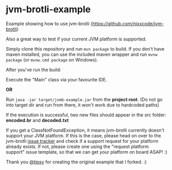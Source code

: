 # jvm-brotli-example
Example showing how to use jvm-brotli (https://github.com/nixxcode/jvm-brotli)

Also a great way to test if your current JVM platform is supported.

Simply clone this repository and run `mvn package` to build. If you don't have maven installed, you can use the included maven wrapper and run `mvnw package` (or `mvnw.cmd package` on Windows).

After you've run the build:

Execute the "Main" class via your favourite IDE.

**OR** 

Run `java -jar target/jvmb-example.jar` from the **project root**. (Do not go into target dir and run from there, it won't work due to hardcoded paths)

If the execution is successful, two new files should appear in the src folder: **encoded.br** and **decoded.txt**

If you get a ClassNotFoundException, it means jvm-brotli currently doesn't support your JVM platform. If this is the case, please head on over to the jvm-brotli [issue tracker](https://github.com/nixxcode/jvm-brotli/issues) and check if a support request for your platform already exists. If not, please create one using the "request platform support" issue template, so that we can get your platform on board ASAP! :)

Thank you [@tipsy](https://github.com/tipsy) for creating the original example that I forked. :)
